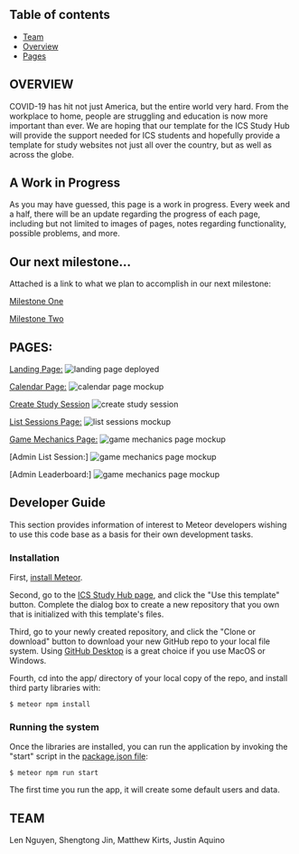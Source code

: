## Table of contents
* [Team](#testing)
* [Overview](#overview)
* [Pages](#pages)

## OVERVIEW
COVID-19 has hit not just America, but the entire world very hard. From the workplace to home, people are struggling and education is now more important than ever. We are hoping that our template for the ICS Study Hub will provide the support needed for ICS students and hopefully provide a template for study websites not just all over the country, but as well as across the globe.

## A Work in Progress
As you may have guessed, this page is a work in progress. Every week and a half, there will be an update regarding the progress of each page, including but not limited to images of pages, notes regarding functionality, possible problems, and more.

## Our next milestone...
Attached is a link to what we plan to accomplish in our next milestone:


[Milestone One](https://github.com/ics-study-hub/ics-study-hub/projects/1)


[Milestone Two](https://github.com/ics-study-hub/ics-study-hub/projects/2)

## PAGES:
[Landing Page:](http://159.89.134.191/#/)
![landing page deployed](images/M2/homepage.PNG)

[Calendar Page:](http://159.89.134.191/#/usercalendar)
![calendar page mockup](images/M2/calendar.PNG)

[Create Study Session](http://159.89.134.191/#/create)
![create study session](images/M2/create.PNG)

[List Sessions Page:](http://159.89.134.191/#/list)
![list sessions mockup](images/M2/session.PNG)

[Game Mechanics Page:](http://159.89.134.191/#/leaderboard)
![game mechanics page mockup](images/M2/leaderboard.PNG)

[Admin List Session:]
![game mechanics page mockup](images/M2/sessionadmin.PNG)

[Admin Leaderboard:]
![game mechanics page mockup](images/M2/leaderboardsession.PNG)

## Developer Guide
This section provides information of interest to Meteor developers wishing to use this code base as a basis for their own development tasks.

### Installation
First, [install Meteor](https://www.meteor.com/install).

Second, go to the [ICS Study Hub page](https://github.com/ics-study-hub/ics-study-hub), and click the "Use this template" button. Complete the dialog box to create a new repository that you own that is initialized with this template's files.

Third, go to your newly created repository, and click the "Clone or download" button to download your new GitHub repo to your local file system.  Using [GitHub Desktop](https://desktop.github.com/) is a great choice if you use MacOS or Windows.

Fourth, cd into the app/ directory of your local copy of the repo, and install third party libraries with:

```
$ meteor npm install
```

### Running the system

 Once the libraries are installed, you can run the application by invoking the "start" script in the [package.json file](https://github.com/ics-study-hub/ics-study-hub/blob/master/app/package.json):

 ```
 $ meteor npm run start
 ```

 The first time you run the app, it will create some default users and data.

## TEAM
Len Nguyen, Shengtong Jin, Matthew Kirts, Justin Aquino
